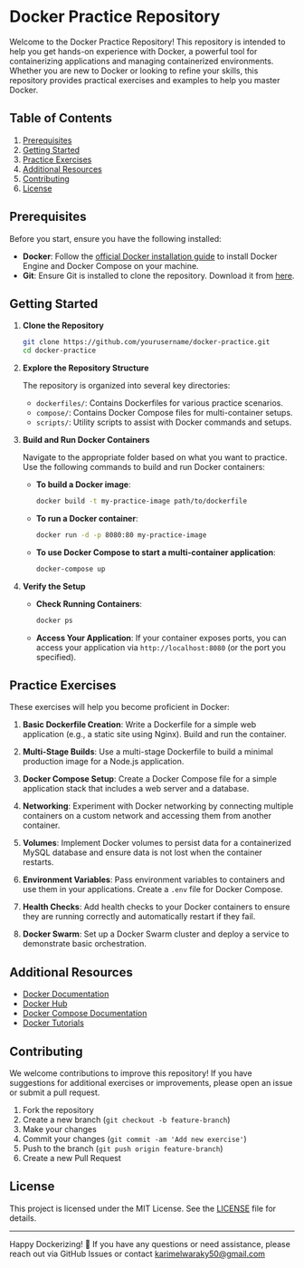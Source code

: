 # Docker Practice Repository

Welcome to the Docker Practice Repository! This repository is intended to help you get hands-on experience with Docker, a powerful tool for containerizing applications and managing containerized environments. Whether you are new to Docker or looking to refine your skills, this repository provides practical exercises and examples to help you master Docker.

## Table of Contents

1. [Prerequisites](#prerequisites)
2. [Getting Started](#getting-started)
3. [Practice Exercises](#practice-exercises)
4. [Additional Resources](#additional-resources)
5. [Contributing](#contributing)
6. [License](#license)

## Prerequisites

Before you start, ensure you have the following installed:

- **Docker**: Follow the [official Docker installation guide](https://docs.docker.com/get-docker/) to install Docker Engine and Docker Compose on your machine.
- **Git**: Ensure Git is installed to clone the repository. Download it from [here](https://git-scm.com/downloads).

## Getting Started

1. **Clone the Repository**

   ```bash
   git clone https://github.com/yourusername/docker-practice.git
   cd docker-practice
   ```

2. **Explore the Repository Structure**

   The repository is organized into several key directories:

   - `dockerfiles/`: Contains Dockerfiles for various practice scenarios.
   - `compose/`: Contains Docker Compose files for multi-container setups.
   - `scripts/`: Utility scripts to assist with Docker commands and setups.

3. **Build and Run Docker Containers**

   Navigate to the appropriate folder based on what you want to practice. Use the following commands to build and run Docker containers:

   - **To build a Docker image**:

     ```bash
     docker build -t my-practice-image path/to/dockerfile
     ```

   - **To run a Docker container**:

     ```bash
     docker run -d -p 8080:80 my-practice-image
     ```

   - **To use Docker Compose to start a multi-container application**:

     ```bash
     docker-compose up
     ```

4. **Verify the Setup**

   - **Check Running Containers**:

     ```bash
     docker ps
     ```

   - **Access Your Application**: If your container exposes ports, you can access your application via `http://localhost:8080` (or the port you specified).

## Practice Exercises

These exercises will help you become proficient in Docker:

1. **Basic Dockerfile Creation**: Write a Dockerfile for a simple web application (e.g., a static site using Nginx). Build and run the container.

2. **Multi-Stage Builds**: Use a multi-stage Dockerfile to build a minimal production image for a Node.js application.

3. **Docker Compose Setup**: Create a Docker Compose file for a simple application stack that includes a web server and a database.

4. **Networking**: Experiment with Docker networking by connecting multiple containers on a custom network and accessing them from another container.

5. **Volumes**: Implement Docker volumes to persist data for a containerized MySQL database and ensure data is not lost when the container restarts.

6. **Environment Variables**: Pass environment variables to containers and use them in your applications. Create a `.env` file for Docker Compose.

7. **Health Checks**: Add health checks to your Docker containers to ensure they are running correctly and automatically restart if they fail.

8. **Docker Swarm**: Set up a Docker Swarm cluster and deploy a service to demonstrate basic orchestration.

## Additional Resources

- [Docker Documentation](https://docs.docker.com/)
- [Docker Hub](https://hub.docker.com/)
- [Docker Compose Documentation](https://docs.docker.com/compose/)
- [Docker Tutorials](https://www.docker.com/resources/what-container)

## Contributing

We welcome contributions to improve this repository! If you have suggestions for additional exercises or improvements, please open an issue or submit a pull request.

1. Fork the repository
2. Create a new branch (`git checkout -b feature-branch`)
3. Make your changes
4. Commit your changes (`git commit -am 'Add new exercise'`)
5. Push to the branch (`git push origin feature-branch`)
6. Create a new Pull Request

## License

This project is licensed under the MIT License. See the [LICENSE](LICENSE) file for details.

---

Happy Dockerizing! 🐳 If you have any questions or need assistance, please reach out via GitHub Issues or contact karimelwaraky50@gmail.com
